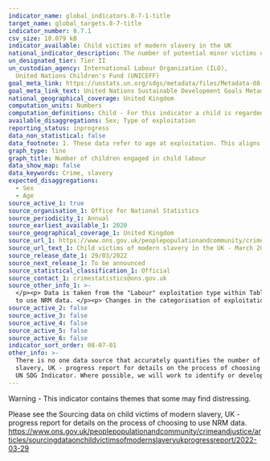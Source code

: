 ```yaml
---
indicator_name: global_indicators.8-7-1-title
target_name: global_targets.8-7-title
indicator_number: 8.7.1
csv_size: 10.079 kB
indicator_available: Child victims of modern slavery in the UK
national_indicator_description: The number of potential minor victims of modern slavery who received a positive reasonable grounds decision within the National Referral Mechanism (NRM). This is a proxy for the global indicator as it only provides number, as opposed to proportion. 
un_designated_tier: Tier II
un_custodian_agency: International Labour Organization (ILO),
  United Nations Children's Fund (UNICEFF)
goal_meta_link: https://unstats.un.org/sdgs/metadata/files/Metadata-08-07-01.pdf
goal_meta_link_text: United Nations Sustainable Development Goals Metadata (PDF 297 KB)
national_geographical_coverage: United Kingdom
computation_units: Numbers
computation_definitions: Child - For this indicator a child is regarded as someone under the age of 18 years, or thought to be under the age of 18 years, at the time of exploitation.
available_disaggregations: Sex; Type of exploitation
reporting_status: inprogress
data_non_statistical: false
data_footnote: 1. These data refer to age at exploitation. This aligns with data published by the Home Office. </p><p> 2. Trends in the data may not reflect underlying changes in prevalence and may be related to changes in awareness and identification of potential child victims. </p><p>
graph_type: line
graph_title: Number of children engaged in child labour
data_show_map: false
data_keywords: Crime, slavery
expected_disaggregations:
  - Sex
  - Age
source_active_1: true
source_organisation_1: Office for National Statistics
source_periodicity_1: Annual
source_earliest_available_1: 2020
source_geographical_coverage_1: United Kingdom
source_url_1: https://www.ons.gov.uk/peoplepopulationandcommunity/crimeandjustice/datasets/childvictimsofmodernslaveryintheuk
source_url_text_1: Child victims of modern slavery in the UK - March 2022
source_release_date_1: 29/03/2022
source_next_release_1: To be announced
source_statistical_classification_1: Official
source_contact_1: crimestatistics@ons.gov.uk
source_other_info_1: >-
  </p><p> Data is taken from the "Labour" exploitation type within Table 9. The data was taken from the National Referral Mechanism system on the 7th January 2022. Please see the Sourcing data on child victims of modern slavery, UK - progress report for details on the process of choosing
  to use NRM data. </p><p> Changes in the categorisation of exploitation types mean that the exploitation types presented here will not align with categories in publications before Q4 2019. </p><p> This includes individuals where gender is specified as 'Other'.
source_active_2: false
source_active_3: false
source_active_4: false
source_active_5: false
source_active_6: false
indicator_sort_order: 08-07-01
other_info: >-
  There is no one data source that accurately quantifies the number of child victims in the UK. The National Referral Mechanism (NRM) currently provides the best measure of potential victims, although is known to be an undercount. Please see the Sourcing data on child victims of modern
  slavery, UK - progress report for details on the process of choosing to use NRM data. https://www.ons.gov.uk/peoplepopulationandcommunity/crimeandjustice/articles/sourcingdataonchildvictimsofmodernslaveryukprogressreport/2022-03-29. This indicator is being used as an approximation of the
  UN SDG Indicator. Where possible, we will work to identify or develop UK data to meet the global indicator specification. This indicator has been identified in collaboration with topic experts.
---
```

Warning - This indicator contains themes that some may find distressing. </p><p> Please see the Sourcing data on child victims of modern slavery, UK - progress report for details on the process of choosing to use NRM data. https://www.ons.gov.uk/peoplepopulationandcommunity/crimeandjustice/articles/sourcingdataonchildvictimsofmodernslaveryukprogressreport/2022-03-29 